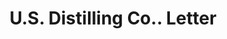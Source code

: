 ---
doi: 10.7916/D8FX8NGJ
date_other: '1880'
date_other_textual: 1880-1889
form: correspondence
genre:
- Letters (correspondence)
name:
- U.S. Distilling Co.
object_in_context_url: https://biggert.cul.columbia.edu/items/view/ave_biggert_00257
subject_hierarchical_geographic:
- Chicago, Illinois, United States
subject_name:
- U.S. Distilling Co.
title: U.S. Distilling Co.. Letter
sort_title: U.S. Distilling Co.. Letter
call_number: ave_biggert_00257
coordinates:
- 41.83694444444445,-87.68472222222222
pid: ave_biggert_00257
identifiers: ave_biggert_00257
thumbnail: https://derivativo-2.library.columbia.edu/iiif/2/ldpd:345074/full/!256,256/0/native.jpg
permalink: "/biggert/ave_biggert_00257/"
layout: iiif-image-page
---